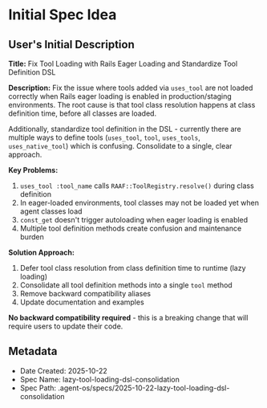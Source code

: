 # Initial Spec Idea

## User's Initial Description

**Title:** Fix Tool Loading with Rails Eager Loading and Standardize Tool Definition DSL

**Description:**
Fix the issue where tools added via `uses_tool` are not loaded correctly when Rails eager loading is enabled in production/staging environments. The root cause is that tool class resolution happens at class definition time, before all classes are loaded.

Additionally, standardize tool definition in the DSL - currently there are multiple ways to define tools (`uses_tool`, `tool`, `uses_tools`, `uses_native_tool`) which is confusing. Consolidate to a single, clear approach.

**Key Problems:**
1. `uses_tool :tool_name` calls `RAAF::ToolRegistry.resolve()` during class definition
2. In eager-loaded environments, tool classes may not be loaded yet when agent classes load
3. `const_get` doesn't trigger autoloading when eager loading is enabled
4. Multiple tool definition methods create confusion and maintenance burden

**Solution Approach:**
1. Defer tool class resolution from class definition time to runtime (lazy loading)
2. Consolidate all tool definition methods into a single `tool` method
3. Remove backward compatibility aliases
4. Update documentation and examples

**No backward compatibility required** - this is a breaking change that will require users to update their code.

## Metadata
- Date Created: 2025-10-22
- Spec Name: lazy-tool-loading-dsl-consolidation
- Spec Path: .agent-os/specs/2025-10-22-lazy-tool-loading-dsl-consolidation
